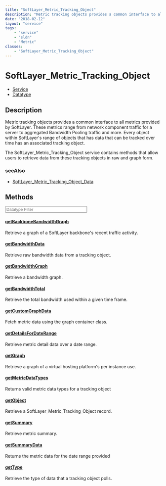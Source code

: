 ```yaml
---
title: "SoftLayer_Metric_Tracking_Object"
description: "Metric tracking objects provides a common interface to all metrics provided by SoftLayer. These metrics range from netwo... "
date: "2018-02-12"
layout: "service"
tags:
    - "service"
    - "sldn"
    - "Metric"
classes:
    - "SoftLayer_Metric_Tracking_Object"
---
```

# SoftLayer_Metric_Tracking_Object
<div id='service-datatype'>
    <ul id='sldn-reference-tabs'>
    <li id='service'> <a href='/reference/services/SoftLayer_Metric_Tracking_Object' >Service</a></li>    <li id='datatype'> <a href='/reference/datatypes/SoftLayer_Metric_Tracking_Object' >Datatype</a></li>
    </ul>
</div>

## Description
Metric tracking objects provides a common interface to all metrics provided by SoftLayer. These metrics range from network component traffic for a server to aggregated Bandwidth Pooling traffic and more. Every object within SoftLayer's range of objects that has data that can be tracked over time has an associated tracking object. 

The SoftLayer_Metric_Tracking_Object service contains methods that allow users to retrieve data from these tracking objects in raw and graph form. 



### seeAlso

* [SoftLayer_Metric_Tracking_Object_Data](/reference/datatypes/SoftLayer_Metric_Tracking_Object_Data )


        
<div id="properties" class="content service-content">

## Methods

<div class="view-filters">
    <div class="clearfix">
        <div class="search-input-box">
            <input placeholder="Datatype Filter" onkeyup="titleSearch(inputId='edit-combine', divId='method-div', elementClass='method-row')" 
                type="text" id="edit-combine" value="" size="30" maxlength="128" class="form-text">
        </div>
    </div>
</div>

#### [getBackboneBandwidthGraph](/reference/services/SoftLayer_Metric_Tracking_Object/getBackboneBandwidthGraph)
Retrieve a graph of a SoftLayer backbone's recent traffic activity.

#### [getBandwidthData](/reference/services/SoftLayer_Metric_Tracking_Object/getBandwidthData)
Retrieve raw bandwidth data from a tracking object.

#### [getBandwidthGraph](/reference/services/SoftLayer_Metric_Tracking_Object/getBandwidthGraph)
Retrieve a bandwidth graph.

#### [getBandwidthTotal](/reference/services/SoftLayer_Metric_Tracking_Object/getBandwidthTotal)
Retrieve the total bandwidth used within a given time frame.

#### [getCustomGraphData](/reference/services/SoftLayer_Metric_Tracking_Object/getCustomGraphData)
Fetch metric data using the graph container class.

#### [getDetailsForDateRange](/reference/services/SoftLayer_Metric_Tracking_Object/getDetailsForDateRange)
Retrieve metric detail data over a date range.

#### [getGraph](/reference/services/SoftLayer_Metric_Tracking_Object/getGraph)
Retrieve a graph of a virtual hosting platform's per instance use.

#### [getMetricDataTypes](/reference/services/SoftLayer_Metric_Tracking_Object/getMetricDataTypes)
Returns valid metric data types for a tracking object

#### [getObject](/reference/services/SoftLayer_Metric_Tracking_Object/getObject)
Retrieve a SoftLayer_Metric_Tracking_Object record.

#### [getSummary](/reference/services/SoftLayer_Metric_Tracking_Object/getSummary)
Retrieve metric summary.

#### [getSummaryData](/reference/services/SoftLayer_Metric_Tracking_Object/getSummaryData)
Returns the metric data for the date range provided

#### [getType](/reference/services/SoftLayer_Metric_Tracking_Object/getType)
Retrieve the type of data that a tracking object polls.

</div>

